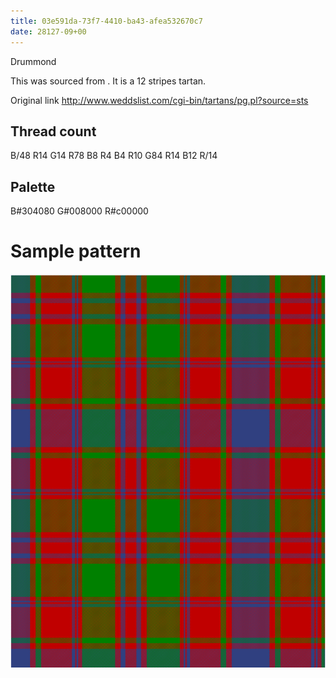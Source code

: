 ```yaml
---
title: 03e591da-73f7-4410-ba43-afea532670c7
date: 28127-09+00
---
```

Drummond

This was sourced from <no value>.  It is a 12 stripes tartan.

Original link http://www.weddslist.com/cgi-bin/tartans/pg.pl?source=sts

## Thread count
B/48 R14 G14 R78 B8 R4 B4 R10 G84 R14 B12 R/14

## Palette
B#304080 G#008000 R#c00000

# Sample pattern

![Tartan detail](tartan.png "B/48 R14 G14 R78 B8 R4 B4 R10 G84 R14 B12 R/14 tartan")